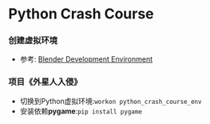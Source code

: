 # Python Crash Course

### 创建虚拟环境
* 参考: [Blender Development Environment](https://github.com/zhang0xf/collection/blob/main/readme/blender_development.md)

### 项目《外星人入侵》
* 切换到Python虚拟环境:`workon python_crash_course_env`
* 安装依赖**pygame**:`pip install pygame`